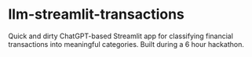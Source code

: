 # llm-streamlit-transactions
Quick and dirty ChatGPT-based Streamlit app for classifying financial transactions into meaningful categories. Built during a 6 hour hackathon.
